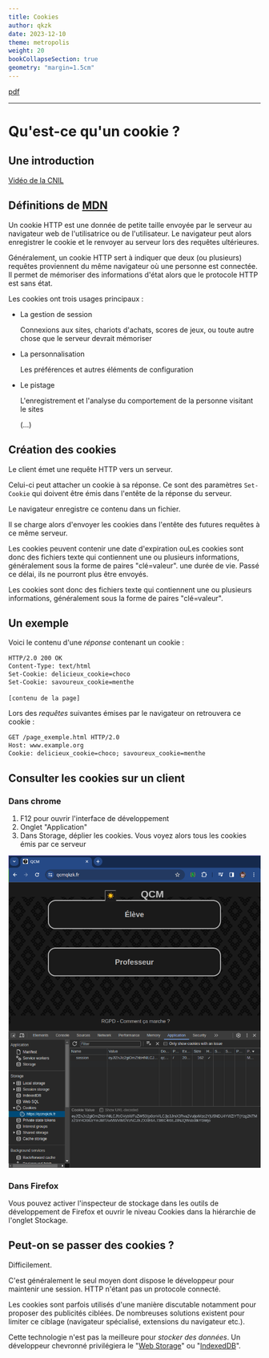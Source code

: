```yaml
---
title: Cookies
author: qkzk
date: 2023-12-10
theme: metropolis
weight: 20
bookCollapseSection: true
geometry: "margin=1.5cm"
---
```


[pdf](./imh_cookies.pdf)

---

# Qu'est-ce qu'un cookie ?

## Une introduction

[Vidéo de la CNIL](https://video.cnil.fr/w/oZnjFZXdwn24YFfdApCAfP)

## Définitions de [MDN](https://developer.mozilla.org/fr/docs/Web/HTTP/Cookies)

Un cookie HTTP est une donnée de petite taille envoyée par le serveur au navigateur web de l'utilisatrice ou de l'utilisateur. Le navigateur peut alors enregistrer le cookie et le renvoyer au serveur lors des requêtes ultérieures.

Généralement, un cookie HTTP sert à indiquer que deux (ou plusieurs) requêtes proviennent du même navigateur où une personne est connectée. Il permet de mémoriser des informations d'état alors que le protocole HTTP est sans état.

Les cookies ont trois usages principaux :

- La gestion de session

  Connexions aux sites, chariots d'achats, scores de jeux, ou toute autre chose que le serveur devrait mémoriser

- La personnalisation

  Les préférences et autres éléments de configuration

- Le pistage

  L'enregistrement et l'analyse du comportement de la personne visitant le sites

  (...)

## Création des cookies

Le client émet une requête HTTP vers un serveur.

Celui-ci peut attacher un cookie à sa réponse. Ce sont des paramètres `Set-Cookie` qui doivent être émis dans l'entête de la réponse du serveur.

Le navigateur enregistre ce contenu dans un fichier.

Il se charge alors d'envoyer les cookies dans l'entête des futures requêtes à ce même serveur.

Les cookies peuvent contenir une date d'expiration ouLes cookies sont donc des fichiers texte qui contiennent une ou plusieurs informations, généralement sous la forme de paires "clé=valeur". une durée de vie. Passé ce délai, ils ne pourront plus être envoyés.

Les cookies sont donc des fichiers texte qui contiennent une ou plusieurs informations, généralement sous la forme de paires "clé=valeur".

## Un exemple

Voici le contenu d'une _réponse_ contenant un cookie :

```http
HTTP/2.0 200 OK
Content-Type: text/html
Set-Cookie: delicieux_cookie=choco
Set-Cookie: savoureux_cookie=menthe

[contenu de la page]
```

Lors des _requêtes_ suivantes émises par le navigateur on retrouvera ce cookie :

```http
GET /page_exemple.html HTTP/2.0
Host: www.example.org
Cookie: delicieux_cookie=choco; savoureux_cookie=menthe
```

## Consulter les cookies sur un client

### Dans chrome

1. F12 pour ouvrir l'interface de développement
2. Onglet "Application"
3. Dans Storage, déplier les cookies. Vous voyez alors tous les cookies émis par ce serveur

![Cookie de mon site](./cookie.png)

### Dans Firefox

Vous pouvez activer l'inspecteur de stockage dans les outils de développement de Firefox et ouvrir le niveau Cookies dans la hiérarchie de l'onglet Stockage.

## Peut-on se passer des cookies ?

Difficilement.

C'est généralement le seul moyen dont dispose le développeur pour maintenir une session. HTTP n'étant pas un protocole connecté.

Les cookies sont parfois utilisés d'une manière discutable notamment pour proposer des publicités ciblées. De nombreuses solutions existent pour limiter ce ciblage (navigateur spécialisé, extensions du navigateur etc.).

Cette technologie n'est pas la meilleure pour _stocker des données_. Un développeur chevronné privilégiera le "[Web Storage](https://developer.mozilla.org/fr/docs/Web/API/Web_Storage_API)" ou "[IndexedDB](https://developer.mozilla.org/fr/docs/Web/API/IndexedDB_API)".
